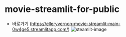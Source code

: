 # movie-streamlit-for-public
- 바로가기 (https://elleryvernon-movie-streamlit-main-0w4ge5.streamlitapp.com/)
![steamlit-image](https://user-images.githubusercontent.com/83461987/180717741-18baffb8-5895-4719-891b-3c022ef5f387.png)
